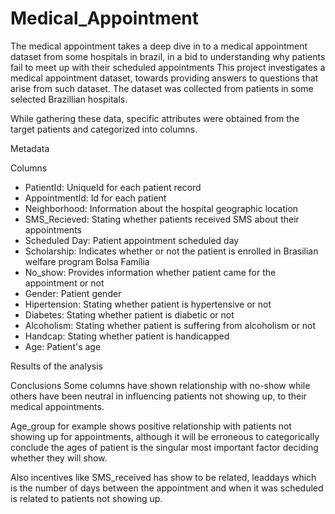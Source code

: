 # Medical_Appointment

The medical appointment takes a deep dive in to a medical appointment dataset from some hospitals in brazil, in a bid to understanding why patients fail to meet up with their scheduled appointments
This project investigates a medical appointment dataset, towards providing answers to questions that arise from such dataset. The dataset was collected from patients in some selected Brazillian hospitals.


While gathering these data, specific attributes were obtained from the target patients and categorized into columns. 

Metadata

Columns
* PatientId:     UniqueId for each patient record
* AppointmentId: Id for each patient
* Neighborhood:  Information about the hospital geographic location
* SMS_Recieved:  Stating whether patients received SMS about their appointments
* Scheduled Day: Patient appointment scheduled day
* Scholarship:   Indicates whether or not the patient is enrolled in Brasilian welfare program Bolsa Família
* No_show:       Provides information whether patient came for the appointment or not
* Gender:        Patient gender
* Hipertension:  Stating whether patient is hypertensive or not
* Diabetes:      Stating whether patient is diabetic or not
* Alcoholism:    Stating whether patient is suffering from alcoholism or not
* Handcap:       Stating whether patient is handicapped
* Age:           Patient's age


Results of the analysis

Conclusions
Some columns have shown relationship with no-show while others have been neutral in influencing patients not showing up, to their medical appointments.

Age_group for example shows positive relationship with patients not showing up for appointments, although it will be erroneous to categorically conclude the ages of patient is the singular most important factor deciding whether they will show.

Also incentives like SMS_received has show to be related, leaddays which is the number of days between the appointment and when it was scheduled is related to patients not showing up.
